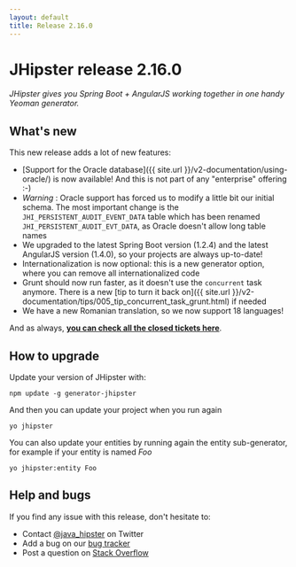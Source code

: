 ```yaml
---
layout: default
title: Release 2.16.0
---
```


JHipster release 2.16.0
==================

*JHipster gives you Spring Boot + AngularJS working together in one handy Yeoman generator.*

What's new
----------

This new release adds a lot of new features:

- [Support for the Oracle database]({{ site.url }}/v2-documentation/using-oracle/) is now available! And this is not part of any "enterprise" offering :-)
- _Warning_ : Oracle support has forced us to modify a little bit our initial schema. The most important change is the `JHI_PERSISTENT_AUDIT_EVENT_DATA` table which has been renamed `JHI_PERSISTENT_AUDIT_EVT_DATA`, as Oracle doesn't allow long table names
- We upgraded to the latest Spring Boot version (1.2.4) and the latest AngularJS version (1.4.0), so your projects are always up-to-date!
- Internationalization is now optional: this is a new generator option, where you can remove all internationalized code
- Grunt should now run faster, as it doesn't use the `concurrent` task anymore. There is a new [tip to turn it back on]({{ site.url }}/v2-documentation/tips/005_tip_concurrent_task_grunt.html) if needed
- We have a new Romanian translation, so we now support 18 languages!

And as always, __[you can check all the closed tickets here](https://github.com/jhipster/generator-jhipster/issues?q=milestone%3A2.16.0+is%3Aclosed)__.

How to upgrade
------------

Update your version of JHipster with:

```
npm update -g generator-jhipster
```

And then you can update your project when you run again

```
yo jhipster
```

You can also update your entities by running again the entity sub-generator, for example if your entity is named _Foo_

```
yo jhipster:entity Foo
```

Help and bugs
--------------

If you find any issue with this release, don't hesitate to:

- Contact [@java_hipster](https://twitter.com/java_hipster) on Twitter
- Add a bug on our [bug tracker](https://github.com/jhipster/generator-jhipster/issues?state=open)
- Post a question on [Stack Overflow](http://stackoverflow.com/tags/jhipster/info)
